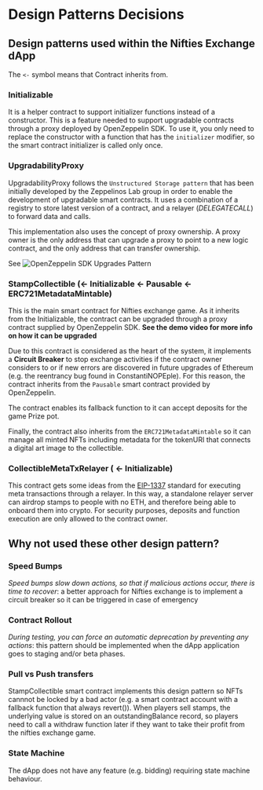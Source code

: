 
# Design Patterns Decisions

## Design patterns used within the Nifties Exchange dApp

The `<-` symbol means that Contract inherits from.

### Initializable

It is a helper contract to support initializer functions instead of a constructor. This is a feature needed to support upgradable contracts through a proxy deployed by OpenZeppelin SDK. To use it, you only need to replace the constructor with a function that has the `initializer` modifier, so the smart contract initializer is called only once.

### UpgradabilityProxy

UpgradabilityProxy follows the `Unstructured Storage pattern` that has been initially developed by the Zeppelinos Lab group in order to enable the development of upgradable smart contracts. It uses a combination of a registry to store latest version of a contract, and a relayer (*DELEGATECALL*) to forward data and calls.

This implementation also uses the concept of proxy ownership. A proxy owner is the only address that can upgrade a proxy to point to a new logic contract, and the only address that can transfer ownership.

See ![OpenZeppelin SDK Upgrades Pattern](https://docs.openzeppelin.com/sdk/2.5/pattern)

### StampCollectible (<- Initializable <- Pausable <- ERC721MetadataMintable)

This is the main smart contract for Nifties exchange game. As it inherits from the Initializable, the contract can be upgraded through a proxy contract supplied by OpenZeppelin SDK. **See the demo video for more info on how it can be upgraded**

Due to this contract is considered as the heart of the system, it implements a **Circuit Breaker** to stop exchange activities if the contract owner considers to or if new errors are discovered in future upgrades of Ethereum (e.g. the reentrancy bug found in ConstantiNOPEple). For this reason, the contract inherits from the `Pausable` smart contract provided by OpenZeppelin.

The contract enables its fallback function to it can accept deposits for the game Prize pot.

Finally, the contract also inherits from the `ERC721MetadataMintable` so it can manage all minted NFTs including metadata for the tokenURI that connects a digital art image to the collectible.


### CollectibleMetaTxRelayer ( <- Initializable)


This contract gets some ideas from the [EIP-1337](https://github.com/ethereum/EIPs/pull/1337) standard for executing meta transactions through a relayer. In this way, a standalone relayer server can airdrop stamps to people with no ETH, and therefore being able to onboard them into crypto. For security purposes, deposits and function execution are only allowed to the contract owner.

## Why not used these other design pattern?

### Speed Bumps

*Speed bumps slow down actions, so that if malicious actions occur, there is time to recover*: a better approach for Nifties exchange is to implement a circuit breaker so it can be triggered in case of emergency

### Contract Rollout

*During testing, you can force an automatic deprecation by preventing any actions*: this pattern should be implemented when the dApp application goes to staging and/or beta phases.

### Pull vs Push transfers

StampCollectible smart contract implements this design pattern so NFTs cannnot be locked by a bad actor (e.g. a smart contract account with a fallback function that always revert()). When players sell stamps, the underlying value is stored on an outstandingBalance record, so players need to call a withdraw function later if they want to take their profit from the nifties exchange game.

### State Machine

The dApp does not have any feature (e.g. bidding) requiring state machine behaviour.
